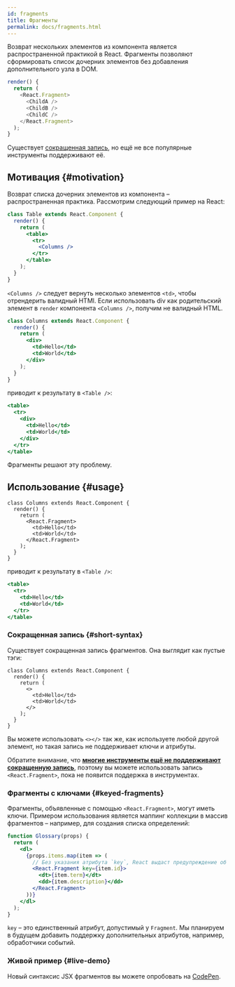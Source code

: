 ```yaml
---
id: fragments
title: Фрагменты
permalink: docs/fragments.html
---
```


Возврат нескольких элементов из компонента является распространенной практикой в React. Фрагменты позволяют сформировать список дочерних элементов без добавления дополнительного узла в DOM.

```js
render() {
  return (
    <React.Fragment>
      <ChildA />
      <ChildB />
      <ChildC />
    </React.Fragment>
  );
}
```

Существует [сокращенная запись](#short-syntax), но ещё не все популярные инструменты поддерживают её.

## Мотивация {#motivation}

Возврат списка дочерних элементов из компонента – распространенная практика. Рассмотрим следующий пример на React:

```jsx
class Table extends React.Component {
  render() {
    return (
      <table>
        <tr>
          <Columns />
        </tr>
      </table>
    );
  }
}
```

`<Columns />` следует вернуть несколько элементов `<td>`, чтобы отрендерить валидный HTMl. Если использовать div как родительский элемент в `render` компонента `<Columns />`, получим не валидный HTML.

```jsx
class Columns extends React.Component {
  render() {
    return (
      <div>
        <td>Hello</td>
        <td>World</td>
      </div>
    );
  }
}
```

приводит к результату в `<Table />`:

```jsx
<table>
  <tr>
    <div>
      <td>Hello</td>
      <td>World</td>
    </div>
  </tr>
</table>
```

Фрагменты решают эту проблему.

## Использование {#usage}

```jsx{4,7}
class Columns extends React.Component {
  render() {
    return (
      <React.Fragment>
        <td>Hello</td>
        <td>World</td>
      </React.Fragment>
    );
  }
}
```

приводит к результату в `<Table />`:

```jsx
<table>
  <tr>
    <td>Hello</td>
    <td>World</td>
  </tr>
</table>
```

### Сокращенная запись {#short-syntax}

Существует сокращенная запись фрагментов. Она выглядит как пустые тэги:

```jsx{4,7}
class Columns extends React.Component {
  render() {
    return (
      <>
        <td>Hello</td>
        <td>World</td>
      </>
    );
  }
}
```

Вы можете использовать `<></>` так же, как используете любой другой элемент, но такая запись не поддерживает ключи и атрибуты.

Обратите внимание, что **[многие инструменты ещё не поддерживают сокращенную запись](/blog/2017/11/28/react-v16.2.0-fragment-support.html#support-for-fragment-syntax)**, поэтому вы можете использовать запись `<React.Fragment>`, пока не появится поддержка в инструментах.

### Фрагменты с ключами {#keyed-fragments}

Фрагменты, объявленные с помощью `<React.Fragment>`, могут иметь ключи. Примером использования является маппинг коллекции в массив фрагментов – например, для создания списка определений:

```jsx
function Glossary(props) {
  return (
    <dl>
      {props.items.map(item => (
        // Без указания атрибута `key`, React выдаст предупреждение об его отсутсвии
        <React.Fragment key={item.id}>
          <dt>{item.term}</dt>
          <dd>{item.description}</dd>
        </React.Fragment>
      ))}
    </dl>
  );
}
```

`key` – это единственный атрибут, допустимый у `Fragment`. Мы планируем в будущем добавить поддержку дополнительных атрибутов, например, обработчики событий.

### Живой пример {#live-demo}

Новый синтаксис JSX фрагментов вы можете опробовать на [CodePen](https://codepen.io/reactjs/pen/VrEbjE?editors=1000).
